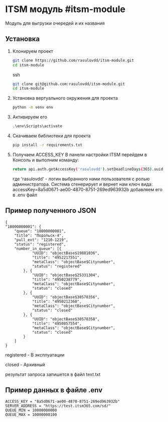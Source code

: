# ITSM модуль #itsm-module
Модуль для выгрузки очередей и их названия

## Установка

1. Клонируем проект 

    ```bash
    git clone https://github.com/rasulovdd/itsm-module.git
    cd itsm-module
    ```
    ssh
    ```bash
    git clone git@github.com:rasulovdd/itsm-module.git
    cd itsm-module
    ```

2. Установка вертуального окружения для проекта

    ```bash
    python -m venv env
    ```

3. Активируем его 
    
    ```cmd
    .\env\Scripts\activate
    ```

4. Скачиваем библиотеки для проекта
    
    ```bash
    pip install -r requirements.txt
    ```
    
5. Получаем ACCESS_KEY
    В панели настройки ITSM перейдем в Консоль и выполним команду:
    ```bash
    return api.auth.getAccessKey('rasulovdd').setDeadlineDays(365).uuid
    ```
    где 'rasulovdd' - логин выбранного нами пользователя с ролью администратора. 
    Система сгенерирует и вернет нам ключ вида:
    accessKey=8a5d0671-ae00-4870-8751-269ed963932b
    добавляем его в .env файл 

## Пример полученного JSON

    {
    "10000000001": {
        "queue": "10000000001",
        "title": "Подольск-4",
        "pull_ext": "1210-1219",
        "status": "registered",
        "number_in_queue": [{
                "UUID": "objectBase$19881036",
                "title": "4952217551",
                "metaClass": "objectBase$Citynumber",
                "status": "registered"
            }, {
                "UUID": "objectBase$25331304",
                "title": "4950238779",
                "metaClass": "objectBase$Citynumber",
                "status": "closed"
            }, {
                "UUID": "objectBase$30578356",
                "title": "4950212360",
                "metaClass": "objectBase$Citynumber",
                "status": "closed"
            }, {
                "UUID": "objectBase$30578358",
                "title": "4950857554",
                "metaClass": "objectBase$Citynumber",
                "status": "closed"
            }
        ]
    }
    
registered - В эксплуатации
 
closed - Архивный

результат запроса запишется в файл text.txt

## Пример данных в файле .env
    
    ACCESS_KEY = "8a5d0671-ae00-4870-8751-269ed963932b"
    SERVER_ADDRESS = "https://test.itsm365.com/sd/"
    QUEUE_MIN = 10000000000
    QUEUE_MAX = 10000000100